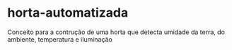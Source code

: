# horta-automatizada
Conceito para a contrução de uma horta que detecta umidade da terra, do ambiente, temperatura e iluminação
